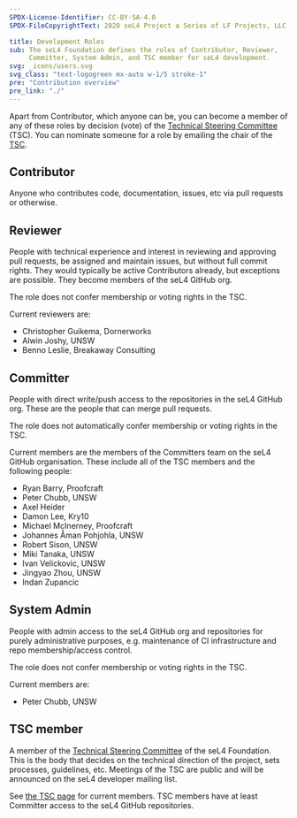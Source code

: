 ```yaml
---
SPDX-License-Identifier: CC-BY-SA-4.0
SPDX-FileCopyrightText: 2020 seL4 Project a Series of LF Projects, LLC.

title: Development Roles
sub: The seL4 Foundation defines the roles of Contributor, Reviewer,
     Committer, System Admin, and TSC member for seL4 development.
svg: _icons/users.svg
svg_class: "text-logogreen mx-auto w-1/5 stroke-1"
pre: "Contribution overview"
pre_link: "./"
---
```


Apart from Contributor, which anyone can be, you can become a member of any of
these roles by decision (vote) of the [Technical Steering Committee][TSC] (TSC).
You can nominate someone for a role by emailing the chair of the [TSC].


## Contributor

Anyone who contributes code, documentation, issues, etc via pull requests
or otherwise.


## Reviewer

People with technical experience and interest in reviewing and approving
pull requests, be assigned and maintain issues, but without full
commit rights.  They would typically be active Contributors already,
but exceptions are possible. They become members of the seL4 GitHub
org.

The role does not confer membership or voting rights in the TSC.

Current reviewers are:

- Christopher Guikema, Dornerworks
- Alwin Joshy, UNSW
- Benno Leslie, Breakaway Consulting


## Committer

People with direct write/push access to the repositories in the
seL4 GitHub org. These are the people that can merge pull requests.

The role does not automatically confer membership or voting rights
in the TSC.

Current members are the members of the Committers team on the seL4 GitHub
organisation. These include all of the TSC members and the following
people:

- Ryan Barry, Proofcraft
- Peter Chubb, UNSW
- Axel Heider
- Damon Lee, Kry10
- Michael McInerney, Proofcraft
- Johannes Åman Pohjohla, UNSW
- Robert Sison, UNSW
- Miki Tanaka, UNSW
- Ivan Velickovic, UNSW
- Jingyao Zhou, UNSW
- Indan Zupancic


## System Admin

People with admin access to the seL4 GitHub org and repositories
for purely administrative purposes, e.g. maintenance of CI
infrastructure and repo membership/access control.

The role does not confer membership or voting rights in the TSC.

Current members are:

- Peter Chubb, UNSW


## TSC member

A member of the [Technical Steering Committee][TSC] of the seL4 Foundation. This
is the body that decides on the technical direction of the project, sets
processes, guidelines, etc. Meetings of the TSC are public and will be announced
on the seL4 developer mailing list.

See [the TSC page][TSC] for current members. TSC members have at least Committer
access to the seL4 GitHub repositories.

[TSC]: ../Foundation/TSC/
